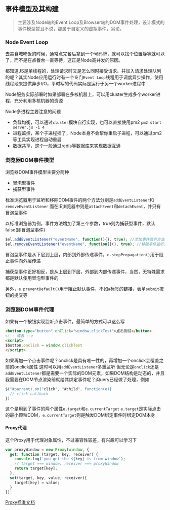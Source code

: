 ## 事件模型及其构建

> 主要涉及Node端的Event Loop及Browser端的DOM事件处理，设计模式的事件模型暂且不说，那属于自定义的虚拟事件，另论。

### Node Event Loop
去美食城吃饭的时候，通常点完餐后拿到一个号码牌，就可以找个位置静等就可以了，而不是在点餐台一直等待，这正是Node高并发的原因。

都知道JS是单线程的，处理请求时又是怎么同时接受请求、并加入请求处理队列的呢？其实Node应用运行时有一个专门`Event Loop`线程用于调度异步操作，使用线程池来提供异步I/O，平时写的代码实际是运行于另一个worker进程中

Node服务实际部署时如果部署在多核机器上，可以用cluster生成多个worker进程，充分利用多核机器的资源

Node多进程主要注意的问题
- 负载均衡，可以通过`cluster`模块自行实现，也可以直接使用pm2 `pm2 start server.js -i 4`
- 进程监控，某个子进程挂了，Node本身不会帮你重启子进程，可以通过pm2等工具实现进程自动重启
- 数据共享，这个一般通过redis等数据库来实现数据互通

### 浏览器DOM事件模型

浏览器DOM事件模型主要分两种
- 冒泡型事件
- 捕获型事件

标准浏览器用于监听和移除DOM事件的两个方法分别是`addEventListener`和`removeEventListener`
而在IE浏览器中则是`attachEvent`和`detachEvent`，并只有冒泡型事件

以标准浏览器为例，事件方法增加了第三个参数，true则为捕获型事件，默认false(即冒泡型事件)
```javascript
$el.addEventListener("eventName", function(){}, true); //添加事件监听方法
$el.removeEventListener("eventName", function{}(), true); //移除事件监听方法
```
冒泡型事件是从下层到上层，内部到外部传递事件，`e.stopPropagation()`用于阻止事件向外层传递

捕获型事件正好相反，是从上层到下层，外部到内部传递事件，当然，无特殊需求都是默认使用冒泡型事件的

另外，`e.preventDefault()`用于阻止默认事件，不如`a`标签的链接，表单`submit`按钮的提交等

### 浏览器DOM事件代理
如果有一个按钮实现监听点击事件，最简单的方式可以这么写
```html
<button type="button" onClick="window.clickTest">点击测试</button>
<!-- 或者 -->
<script>
$button.onclick = window.clickTest
</script>
```
如果再加一个点击事件呢？onclick是具有唯一性的，再增加一个onclick会覆盖之前的onclick属性
这时可以用`addEventListener`多重监听
但无论是`onclick`还是`addEventListener`都是需要一个实际的DOM元素，如果DOM结构是动态的，并且我需要在DOM节点渲染前就给其绑定事件呢？jQuery已经做了处理，例如
```javascript
$("#parrent).on("click", "#child", function(e){
  // click callback
})
```
这个是用到了事件的两个属性`e.target`和`e.currentTarget`
`e.target`是实际点击的最小颗粒DOM，`e.currentTarget`则是触发DOM绑定事件时绑定DOM本身

#### Proxy代理
这个Proxy用于代理对象属性，不过兼容性较差，有兴趣可以学习下
```javascript
var proxyWindow = new Proxy(window, {
  get: function (target, key, receiver) {
    console.log(`you get the ${key} is from window`);
    // target === window; receiver === proxyWindow
    return target[key];
  },
  set(target, key, value, receiver){
    target[key] = value;
  }
});
```
[Proxy标准文档](https://developer.mozilla.org/zh-CN/docs/Web/JavaScript/Reference/Global_Objects/Proxy)

